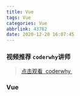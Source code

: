 ```yaml
---
title: Vue
tags: Vue
categories: Vue
abbrlink: 43782
date: 2020-12-20 16:07:45
---
```


###   视频推荐 `coderwhy`讲师

> <a href="https://www.bilibili.com/video/BV17j411f74d?from=search&seid=12740683773742747178">点击观看  coderwhy </a>

###   Vue 

